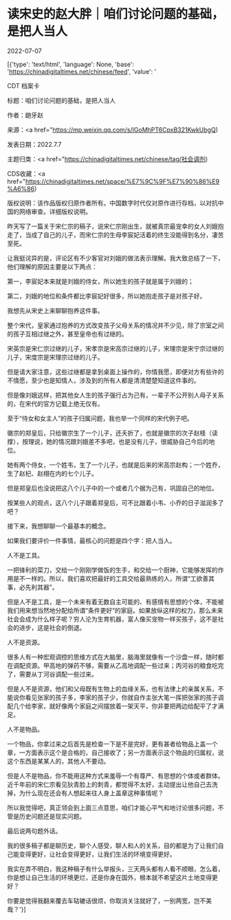 # 读宋史的赵大胖｜咱们讨论问题的基础，是把人当人

2022-07-07

[{'type': 'text/html', 'language': None, 'base': 'https://chinadigitaltimes.net/chinese/feed', 'value': '

CDT 档案卡

标题：咱们讨论问题的基础，是把人当人

作者：龅牙赵

来源：<a href="https://mp.weixin.qq.com/s/IGoMhPT6CpxB321KwkUbgQ)

发表日期：2022.7.7

主题归类：<a href="https://chinadigitaltimes.net/chinese/tag/社会调剂)

CDS收藏：<a href="https://chinadigitaltimes.net/space/%E7%9C%9F%E7%90%86%E9%A6%86)

版权说明：该作品版权归原作者所有。中国数字时代仅对原作进行存档，以对抗中国的网络审查。详细版权说明。





昨天写了一篇关于宋仁宗的稿子，说宋仁宗刚出生，就被真宗最宠幸的女人刘娥抱走了，当成了自己的儿子，而宋仁宗的生母李宸妃活着的终生没能得到名分，凄苦至死。

让我挺诧异的是，评论区有不少客官对刘娥的做法表示理解。我大致总结了一下，他们理解的原因主要是以下两点：

第一，李宸妃本来就是刘娥的侍女，所以她生的孩子就是属于刘娥的；

第二，刘娥的地位和条件都比李宸妃好很多，所以她抱走孩子是对孩子好。

我想先从宋史上来聊聊抱养这件事。

整个宋代，皇家通过抱养的方式改变孩子父母关系的情况并不少见，除了宗室之间的孩子互相过继之外，甚至皇帝也有过继的。

宋英宗是宋仁宗过继的儿子，宋孝宗是宋高宗过继的儿子，宋理宗是宋宁宗过继的儿子，宋度宗是宋理宗过继的儿子。

但是请大家注意，这些过继都是拿到桌面上操作的，你情我愿，即便对方有些许的不情愿，至少也是知情人，涉及到的所有人都是清清楚楚知道这件事的。

但是像刘娥这样，把其他女人生的孩子强行占为己有，一辈子不公开别人母子关系的，在宋代的官方记载上绝无仅有。

至于“侍女和女主人”的孩子归属问题，我也举一个同样的宋代例子吧。

徽宗的郑皇后，只给徽宗生了一个儿子，还夭折了，也就是徽宗的次子赵柽（读撑），按理说，她的情况跟刘娥差不多吧，也是没有儿子，很威胁自己今后的地位。

她有两个侍女，一个姓韦，生了一个儿子，也就是后来的宋高宗赵构；一个姓乔，生了赵杞、赵栩在内的七个儿子。

但是郑皇后也没说把这八个儿子中的一个或者几个据为己有，巩固自己的地位。

按某些人的观点，这八个儿子跟着郑皇后，可不比跟着小韦、小乔的日子滋润多了吧？

接下来，我想聊聊一个最基本的概念。

如果我们要评价一件事情，最核心的问题是四个字：把人当人。

人不是工具。

一把锋利的菜刀，交给一个刚刚学做饭的生手，和交给一个厨神，它能够发挥的作用是不一样的。所以，我们喜欢把最好的工具交给最熟练的人，所谓“工欲善其事，必先利其器”。

但是人不是工具，是一个未来有着无数自主可能的、有感情有思想的个体，不能被我们用来想当然地分配给所谓“条件更好”的家庭。如果放纵这样的权力，那么未来社会会成为什么样子呢？穷人沦为生育机器，富人像买宠物一样买孩子，这不是社会的进步，这是社会的倒退。

人不是资源。

很多人有一种宏观调控的思维方式在大脑里，脑海里就像有一个沙盘一样，随时都在调配资源。甲高地的弹药不够，需要从乙高地调配一些过来；丙河谷的粮食吃完了，需要从丁河谷调配一些过来。

但是人不是资源，他们和父母既有生物上的血缘关系，也有法律上的亲属关系，不能说你看见张家的孩子多，李家的孩子少，你就自作主张大笔一挥把张家的孩子调配几个给李家，就好像两个家庭之间摆放着一架天平，你非要把两边给配平了才满足。

人不是物品。

一个物品，你拿过来之后首先是检查一下是不是完好，更有甚者给物品上盖一个章，一方面表示这个是合格的，自己接收了；另一方面表示这个物品的归属权，说这个东西是某某人的，其他人不要动。

但是人不是物品，你不能用这种方式来羞辱一个有尊严、有思想的个体或者群体。近千年前的宋仁宗看见狄青脸上的刺青，都觉得不太好，主动提出让他自己去洗掉，为什么现在还会有人想起来往人身上盖章这种事情呢？

所以我觉得吧，真正领会到上面三点意思，咱们才能心平气和地讨论很多问题，不管是历史问题还是现实问题。

最后说两句题外话。

我的很多稿子都是聊历史，聊个人感受，聊人和人的关系，目的都是为了让我们自己能变得更好，让社会变得更好，让我们生活的环境变得更好。

我实在弄不明白，我这种稿子有什么举报头，三天两头都有人看不顺眼，怎么着，你是想让自己生活的环境更烂，还是你身在国外，根本就不希望这片土地变得更好？

你要是觉得我翻来覆去车轱辘话很烦，你取消关注就好了，一别两宽，岂不美哉？'}]